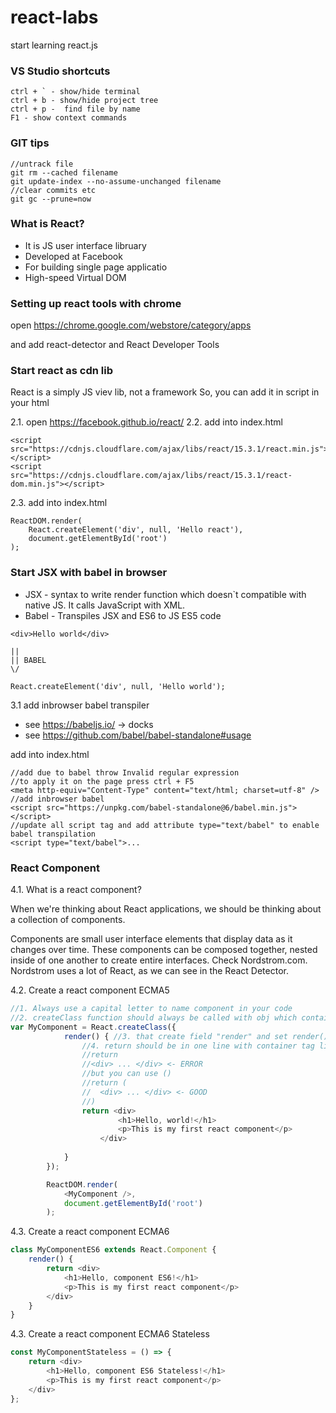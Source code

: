 # react-labs
start learning react.js

### VS Studio shortcuts
```
ctrl + ` - show/hide terminal
ctrl + b - show/hide project tree
ctrl + p -  find file by name
F1 - show context commands
```

### GIT tips
```
//untrack file
git rm --cached filename
git update-index --no-assume-unchanged filename
//clear commits etc
git gc --prune=now
```

### What is React?

* It is JS user interface libruary
* Developed at Facebook
* For building single page applicatio
* High-speed Virtual DOM

### Setting up react tools with chrome

open https://chrome.google.com/webstore/category/apps

and add react-detector and React Developer Tools

### Start react as cdn lib

React is a simply JS viev lib, not a framework
So, you can add it in script in your html

2.1. open https://facebook.github.io/react/
2.2. add into index.html
```
<script src="https://cdnjs.cloudflare.com/ajax/libs/react/15.3.1/react.min.js"></script>
<script src="https://cdnjs.cloudflare.com/ajax/libs/react/15.3.1/react-dom.min.js"></script>
```
2.3. add into index.html
```
ReactDOM.render(
    React.createElement('div', null, 'Hello react'),
    document.getElementById('root')
);
```


### Start JSX with babel in browser

* JSX - syntax to write render function which doesn`t compatible with native JS. It calls JavaScript with XML.
* Babel - Transpiles JSX and ES6 to JS ES5 code

```
<div>Hello world</div>

||
|| BABEL
\/

React.createElement('div', null, 'Hello world');

```

3.1 add inbrowser babel transpiler

* see https://babeljs.io/ -> docks
* see https://github.com/babel/babel-standalone#usage


add into index.html
```
//add due to babel throw Invalid regular expression
//to apply it on the page press ctrl + F5
<meta http-equiv="Content-Type" content="text/html; charset=utf-8" />
//add inbrowser babel
<script src="https://unpkg.com/babel-standalone@6/babel.min.js"></script>
//update all script tag and add attribute type="text/babel" to enable babel transpilation
<script type="text/babel">...
```

### React Component

4.1. What is a react component?

When we're thinking about React applications, we should be thinking about a collection of components. 

Components are small user interface elements that display data as it changes over time. These components can be composed together, nested inside of one another to create entire interfaces. Check Nordstrom.com. Nordstrom uses a lot of React, as we can see in the React Detector.

4.2. Create a react component ECMA5

```js
//1. Always use a capital letter to name component in your code
//2. createClass function should always be called with obj which contains render function
var MyComponent = React.createClass({
            render() { //3. that create field "render" and set render() function into object
                //4. return should be in one line with container tag like <div>, in case of different lines react will throw error
                //return
                //<div> ... </div> <- ERROR
                //but you can use ()
                //return (
                //  <div> ... </div> <- GOOD
                //)
                return <div> 
                        <h1>Hello, world!</h1>
                        <p>This is my first react component</p>
                    </div>
                
            }
        });

        ReactDOM.render(
            <MyComponent />,
            document.getElementById('root')
        );
```

4.3. Create a react component ECMA6
```js
class MyComponentES6 extends React.Component {
    render() {
        return <div>
            <h1>Hello, component ES6!</h1>
            <p>This is my first react component</p>
        </div>
    }
}
```

4.3. Create a react component ECMA6 Stateless
```js
const MyComponentStateless = () => {
    return <div>
        <h1>Hello, component ES6 Stateless!</h1>
        <p>This is my first react component</p>
    </div>
};
```